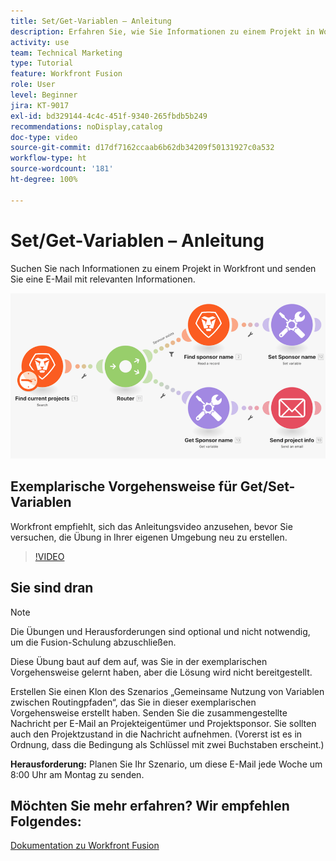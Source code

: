 ```yaml
---
title: Set/Get-Variablen – Anleitung
description: Erfahren Sie, wie Sie Informationen zu einem Projekt in Workfront suchen und eine E-Mail mit relevanten Informationen in [!DNL Adobe Workfront Fusion]senden können.
activity: use
team: Technical Marketing
type: Tutorial
feature: Workfront Fusion
role: User
level: Beginner
jira: KT-9017
exl-id: bd329144-4c4c-451f-9340-265fbdb5b249
recommendations: noDisplay,catalog
doc-type: video
source-git-commit: d17df7162ccaab6b62db34209f50131927c0a532
workflow-type: ht
source-wordcount: '181'
ht-degree: 100%

---
```


# Set/Get-Variablen – Anleitung

Suchen Sie nach Informationen zu einem Projekt in Workfront und senden Sie eine E-Mail mit relevanten Informationen.

![Ein Bild des Fusion-Szenarios](assets/universal-connectors-and-routing-8.png)

## Exemplarische Vorgehensweise für Get/Set-Variablen

Workfront empfiehlt, sich das Anleitungsvideo anzusehen, bevor Sie versuchen, die Übung in Ihrer eigenen Umgebung neu zu erstellen.

>[!VIDEO](https://video.tv.adobe.com/v/335276/?quality=12&learn=on&enablevpops)


## Sie sind dran

>[!NOTE]
>
>Die Übungen und Herausforderungen sind optional und nicht notwendig, um die Fusion-Schulung abzuschließen.

Diese Übung baut auf dem auf, was Sie in der exemplarischen Vorgehensweise gelernt haben, aber die Lösung wird nicht bereitgestellt.

Erstellen Sie einen Klon des Szenarios „Gemeinsame Nutzung von Variablen zwischen Routingpfaden“, das Sie in dieser exemplarischen Vorgehensweise erstellt haben. Senden Sie die zusammengestellte Nachricht per E-Mail an Projekteigentümer und Projektsponsor. Sie sollten auch den Projektzustand in die Nachricht aufnehmen. (Vorerst ist es in Ordnung, dass die Bedingung als Schlüssel mit zwei Buchstaben erscheint.)

**Herausforderung:** Planen Sie Ihr Szenario, um diese E-Mail jede Woche um 8:00 Uhr am Montag zu senden.

## Möchten Sie mehr erfahren? Wir empfehlen Folgendes:

[Dokumentation zu Workfront Fusion](https://experienceleague.adobe.com/docs/workfront/using/adobe-workfront-fusion/workfront-fusion-2.html?lang=de)
